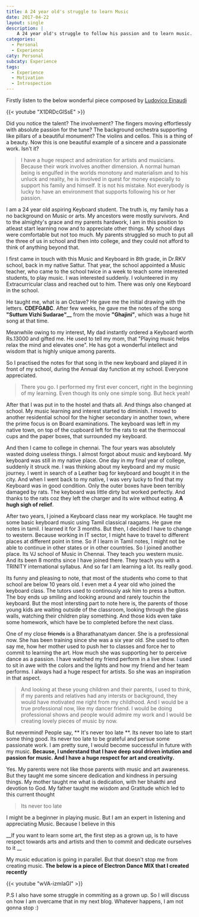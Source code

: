 ```yaml
---
title: A 24 year old's struggle to learn Music
date: 2017-04-22
layout: single
description: |
    A 24 year old's struggle to follow his passion and to learn music.
categories:
  - Personal
  - Experience
caty: Personal
subcaty: Experience
tags:
  - Experience
  - Motivation
  - Introspection
---
```


Firstly listen to the below wonderful piece composed by [Ludovico Einaudi](http://www.ludovicoeinaudi.com/ "Ludovico Einaudi")

{{< youtube "X1DRDcGlSsE" >}}

Did you notice the talent? The involvement? The fingers moving effortlessly with absolute passion for the tune? The background orchestra supporting like pillars of a beautiful monument? The violins and cellos. This is a thing of a beauty. Now this is one beautiful example of a sincere and a passionate work. Isn't it?

<blockquote>I have a huge respect and admiration for artists and musicians. Because their work involves another dimension. A normal human being is engulfed in the worlds monotony and materialism and to his unluck and reality, he is involved in quest for money especially to support his family and himself. It is not his mistake. Not everybody is lucky to have an environment that supports following his or her passion. </blockquote>

I am a 24 year old aspiring Keyboard student. The truth is, my family has a no background on Music or arts. My ancestors were mostly survivors. And to the almighty's grace and my parents hardwork, I am in this position to atleast start learning now and to appreciate other things. My school days were comfortable but not too much. My parents struggled so much to put all the three of us in school and then into college, and they could not afford to think of anything beyond that. 

I first came in touch with this Music and Keyboard in 8th grade, in Dr.RKV school, back in my native Sattur. That year, the school appointed a Music teacher, who came to the school twice in a week to teach some interested students, to play music. I was interested suddenly. I volunteered in my Extracurricular class and reached out to him. There was only one Keyboard in the school.

He taught me, what is an Octave? He gave me the initial drawing with the letters. **CDEFGABC**. After few weeks, he gave me the notes of the song **"Suttum Vizhi Sudarae"__** from the movie **"Ghajini"**, which was a huge hit song at that time.

Meanwhile owing to my interest, My dad instantly ordered a Keyboard worth Rs.13000 and gifted me. He used to tell my mom, that "Playing music helps relax the mind and elevates one". He has got a wonderful intellect and wisdom that is highly unique among parents. 

So I practised the notes for that song in the new keyboard and played it in front of my school, during the Annual day function at my school. Everyone appreciated.

> There you go. I performed my first ever concert, right in the beginning of my learning. Even though its only one simple song. But heck yeah! 

After that I was put in to the hostel and thats all. And things also changed at school. My music learning and interest started to diminish. I moved to another residential school for the higher secondary in another town, where the prime focus is on Board examinations. The keyboard was left in my native town, on top of the cupboard left for the rats to eat the thermocoal cups and the paper boxes, that surrounded my keyboard. 

And then I came to college in chennai. The four years was absolutely wasted doing useless things. I almost forgot about music and keyboard. My keyboard was still in my native place. One day in my final year of college, suddenly it struck me. I was thinking about my keyboard and my music journey. I went in search of a Leather bag for keyboard and bought it in the city. And when I went back to my native, I was very lucky to find that my Keyboard was in good condition. Only the outer boxes have been terribly damaged by rats. The keyboard was little dirty but worked perfectly. And thanks to the rats coz they left the charger and its wire without eating. __A hugh sigh of relief__.

After two years, I joined a Keyboard class near my workplace. He taught me some basic keyboard music using Tamil classical raagams. He gave me notes in tamil. I learned it for 3 months. But then, I decided I have to change to western. Because working in IT sector, I might have to travel to different places at different point in time. So if I learn in Tamil notes, I might not be able to continue in other states or in other countries. So I joined another place. Its VJ school of Music in Chennai. They teach you western music. And its been 8 months since I have joined there. They teach you with a TRINITY international syllabus. And so far I am learning a lot. Its really good. 

Its funny and pleasing to note, that most of the students who come to that school are below 10 years old. I even met a 4 year old who joined the keyboard class. The tutors used to continously ask him to press a button. The boy ends up smiling and looking around and rarely touchin the keyboard. But the most intersting part to note here is, the parents of those young kids are waiting outside of the classroom, looking through the glass walls, watching their children play something. And those kids even take some homework, which have be to completed before the next class. 

One of my close ~~friends~~ is a Bharathanatyam dancer. She is a professional now. She has been training since she was a six year old. She used to often say me, how her mother used to push her to classes and force her to commit to learning the art. How much she was supporting her to perceive dance as a passion. I have watched my friend perform in a live show. I used to sit in awe with the colors and the lights and how my friend and her team performs. I always had a huge respect for artists. So she was an inspiration in that aspect.  

<blockquote>And looking at these young children and their parents, I used to think, if my parents and relatives had any intersts or background, they would have motivated me right from my childhood. And I would be a true professional now, like my dancer friend. I would be doing professional shows and people would admire my work and I would be creating lovely pieces of music by now. </blockquote>

But nevermind! People say, ** It's never too late **. Its never too late to start some thing good. Its never too late to be grateful and persue some passionate work. I am pretty sure, I would become successful in future with my music. __Because, I understand that I have deep soul driven intution and passion for music. And I have a huge respect for art and creativity.__

Yes. My parents were not like those parents with music and art awareness. But they taught me some sincere dedication and kindness in persuing things. My mother taught me what is dedication, with her bhakthi and devotion to God. My father taught me wisdom and Gratitude which led to this current thought 

<blockquote> Its never too late</blockquote>

I might be a beginner in playing music. But I am an expert in listening and appreciating Music. Because I believe in this

__If you want to learn some art, the first step as a grown up, is to have respect towards arts and artists and then to commit and dedicate ourselves to it __

My music education is going in parallel. But that doesn't stop me from creating music. **The below is a piece of Electron Dance MIX that I created recently**

{{< youtube "wVA-izmIaGI" >}}

P.S I also have some struggle in commiting as a grown up. So I will discuss on how I am overcame that in my next blog. Whatever happens, I am not gonna stop :)



